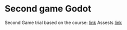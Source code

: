 # Second game Godot
Second Game trial based on the course: [link](https://www.udemy.com/course/create-a-complete-2d-arena-survival-roguelike-game-in-godot-4)
Assests [link](https://kenney.nl/assets/tiny-dungeon)
